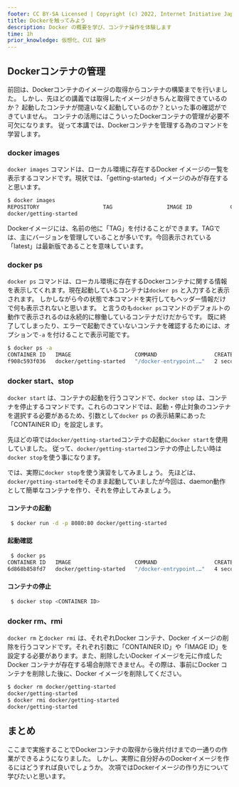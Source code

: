 ```yaml
---
footer: CC BY-SA Licensed | Copyright (c) 2022, Internet Initiative Japan Inc.
title: Dockerを触ってみよう
description: Docker の概要を学び、コンテナ操作を体験します
time: 1h
prior_knowledge: 仮想化、CUI 操作
---
```


<header-table/>


## Dockerコンテナの管理

前回は、Dockerコンテナのイメージの取得からコンテナの構築までを行いました。
しかし、先ほどの講義では取得したイメージがきちんと取得できているのか？
起動したコンテナが間違いなく起動しているのか？といった事の確認ができていません。
コンテナの活用にはこういったDockerコンテナの管理が必要不可欠になります。
従って本講では、Dockerコンテナを管理する為のコマンドを学習します。

### docker images

`docker images` コマンドは、ローカル環境に存在するDocker イメージの一覧を表示するコマンドです。現状では、「getting-started」イメージのみが存在すると思います。

```bash
$ docker images
REPOSITORY                    TAG                 IMAGE ID            CREATED             SIZE
docker/getting-started                                                    latest       cb90f98fd791   2 months ago    28.8MB
```

Dockerイメージには、名前の他に「TAG」を付けることができます。TAGでは、主にバージョンを管理していることが多いです。今回表示されている「latest」は最新版であることを意味しています。
### docker ps

`docker ps` コマンドは、ローカル環境に存在するDockerコンテナに関する情報を表示してくれます。現在起動しているコンテナは`docker ps` と入力すると表示されます。
しかしながら今の状態で本コマンドを実行してもヘッダー情報だけで何も表示されないと思います。
と言うのも`docker ps`コマンドのデフォルトの動作で表示されるのは永続的に稼働しているコンテナだけだからです。
既に終了してしまったり、エラーで起動できていないコンテナを確認するためには、オプションで`-a` を付けることで表示可能です。

```bash
$ docker ps -a
CONTAINER ID   IMAGE                    COMMAND                  CREATED         STATUS    PORTS     NAMES
f908c593f036   docker/getting-started   "/docker-entrypoint.…"   2 seconds ago   Created             getting-started
```

### docker start、stop

`docker start` は、コンテナの起動を行うコマンドで、`docker stop` は、コンテナを停止するコマンドです。これらのコマンドでは、起動・停止対象のコンテナを選択する必要があるため、引数として`docker ps` の表示結果にあった「CONTAINER ID」を設定します。

先ほどの項では`docker/getting-started`コンテナの起動に`docker start`を使用していました。
従って、`docker/getting-started`コンテナの停止したい時は`docker stop`を使う事になります。

では、実際に`docker stop`を使う演習をしてみましょう。
先ほどは、`docker/getting-started`をそのまま起動していましたが今回は、daemon動作として簡単なコンテナを作り、それを停止してみましょう。

#### コンテナの起動

```bash
 $ docker run -d -p 8080:80 docker/getting-started
```

#### 起動確認

```bash
 $ docker ps
CONTAINER ID   IMAGE                    COMMAND                  CREATED         STATUS         PORTS                                   NAMES
6d868b858fd7   docker/getting-started   "/docker-entrypoint.…"   4 seconds ago   Up 3 seconds   0.0.0.0:8080->80/tcp, :::8080->80/tcp   interesting_darwin
```

#### コンテナの停止

```bash
 $ docker stop <CONTAINER ID>
```

### docker rm、rmi

`docker rm` と`docker rmi` は、それぞれDocker コンテナ、Docker イメージの削除を行うコマンドです。それぞれ引数に「CONTAINER ID」や「IMAGE ID」を設定する必要があります。また、削除したいDocker イメージを元に作成したDocker コンテナが存在する場合削除できません。その際は、事前にDocker コンテナを削除した後に、Docker イメージを削除してください。

```bash
$ docker rm docker/getting-started
docker/getting-started
$ docker rmi docker/getting-started
docker/getting-started
```

## まとめ

ここまで実施することでDockerコンテナの取得から後片付けまでの一通りの作業ができるようになりました。
しかし、実際に自分好みのDockerイメージを作るにはどうすれば良いでしょうか。
次項ではDockerイメージの作り方について学びたいと思います。


<credit-footer/>
